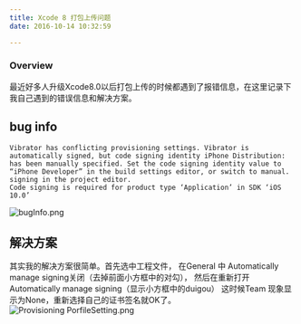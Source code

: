 ```yaml
---
title: Xcode 8 打包上传问题
date: 2016-10-14 10:32:59

---
```


### Overview
最近好多人升级Xcode8.0以后打包上传的时候都遇到了报错信息，在这里记录下我自己遇到的错误信息和解决方案。
## bug info 
```
Vibrator has conflicting provisioning settings. Vibrator is automatically signed, but code signing identity iPhone Distribution:
has been manually specified. Set the code signing identity value to “iPhone Developer” in the build settings editor, or switch to manual. signing in the project editor.
Code signing is required for product type ‘Application’ in SDK ‘iOS 10.0’
```
![bugInfo.png](http://upload-images.jianshu.io/upload_images/1823587-937f66c9c00deeba.png?imageMogr2/auto-orient/strip%7CimageView2/2/w/1240)

## 解决方案
其实我的解决方案很简单。首先选中工程文件，
在General 中 Automatically manage signing关闭（去掉前面小方框中的对勾），
然后在重新打开Automatically manage signing（显示小方框中的duigou）
这时候Team 现象显示为None，重新选择自己的证书签名就OK了。
![Provisioning PorfileSetting.png](http://upload-images.jianshu.io/upload_images/1823587-11b11372af467246.png?imageMogr2/auto-orient/strip%7CimageView2/2/w/1240)
